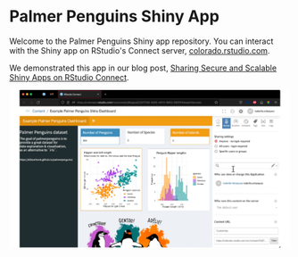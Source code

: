 # Palmer Penguins Shiny App

Welcome to the Palmer Penguins Shiny app repository. You can interact with the Shiny app on RStudio's Connect server, <a href="colorado.rstudio.com" target = "_blank">colorado.rstudio.com</a>.

We demonstrated this app in our blog post, <a href="https://www.rstudio.com/blog/sharing-shiny-apps-on-rstudio-connect/" target = "_blank">Sharing Secure and Scalable Shiny Apps on RStudio Connect</a>.

![Changing sharing settings on RStudio Connect](gif.gif)
